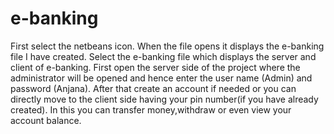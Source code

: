 # e-banking
First select the netbeans icon. When the file opens it displays the e-banking file I have created. Select the e-banking file which displays the server and client of e-banking. First open the server side of the project where the administrator will be opened and hence enter the user name (Admin) and password (Anjana). After that create an account if needed or you can directly move to the client side having your pin number(if you have already created). In this you can transfer money,withdraw or even view your account balance.
